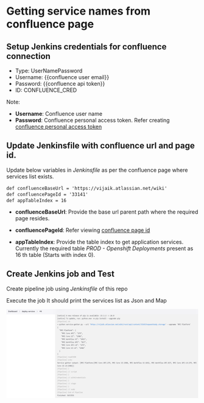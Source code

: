 # Getting service names from confluence page

## Setup Jenkins credentials for confluence connection
- Type: UserNamePassword
- Username: {{confluence user email}}
- Password: {{confluence api token}}
- ID: CONFLUENCE_CRED

Note: 
- **Username**: Confluence user name
- **Password**: Confluence personal access token. Refer creating [confluence personal access token](https://confluence.atlassian.com/enterprise/using-personal-access-tokens-1026032365.html)

## Update Jenkinsfile with confluence url and page id.
Update below variables in *Jenkinsfile* as per the confluence page where services list exists.

```
def confluenceBaseUrl = 'https://vijaik.atlassian.net/wiki'
def confluencePageId = '33141'
def appTableIndex = 16
```
- **confluenceBaseUrl**: Provide the base url parent path where the required page resides.

- **confluencePageId**: Refer viewing [confluence page id](https://confluence.atlassian.com/confkb/how-to-get-confluence-page-id-648380445.html)

- **appTableIndex**: Provide the table index to get application services. Currently the required table *PROD - Openshift Deployments* present as 16 th table (Starts with index 0).

## Create Jenkins job and Test
Create pipeline job using *Jenkinsfile* of this repo

Execute the job
It should print the services list as Json and Map

![jenkins-job-listing-services](https://github.com/kumvijaya/deploy-service-getter/blob/main/images/jenkins-job-listing-services.png)

